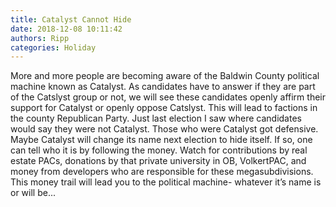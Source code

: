 ```yaml
---
title: Catalyst Cannot Hide
date: 2018-12-08 10:11:42
authors: Ripp
categories: Holiday
---
```


 More and more people are becoming aware of the Baldwin County  political machine known as Catalyst.   As candidates have to answer if they are part of the Catslyst group or not, we will see these candidates openly affirm their support for Catalyst or openly oppose Catslyst.
This will lead to factions in the county Republican Party.  Just last election I saw where candidates would say they were not Catalyst.   Those who were Catalyst got defensive.
Maybe Catalyst will change its name next election to hide itself.   If so, one can tell who it is by following the money.  Watch for contributions by real estate PACs, donations by that private university in OB, VolkertPAC, and money from developers who are responsible for these megasubdivisions.
This money trail will lead you to the political machine- whatever it’s name is or will be...